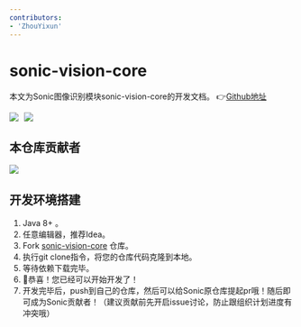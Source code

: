 ```yaml
---
contributors:
- 'ZhouYixun'
---
```


# sonic-vision-core

本文为Sonic图像识别模块sonic-vision-core的开发文档。 👉[Github地址](https://github.com/SonicCloudOrg/sonic-vision-core)

<div style="display: flex">
<img src="https://img.shields.io/github/stars/SonicCloudOrg/sonic-vision-core?style=social">
<img style="margin-left:10px" src="https://img.shields.io/github/forks/SonicCloudOrg/sonic-vision-core?style=social">
</div>

## 本仓库贡献者

<a href="https://github.com/SonicCloudOrg/sonic-vision-core/graphs/contributors">
  <img src="https://contrib.rocks/image?repo=SonicCloudOrg/sonic-vision-core" />
</a>

## 开发环境搭建

1. Java 8+ 。
2. 任意编辑器，推荐Idea。
3. Fork [sonic-vision-core](https://github.com/SonicCloudOrg/sonic-vision-core) 仓库。
4. 执行git clone指令，将您的仓库代码克隆到本地。
5. 等待依赖下载完毕。
6. 🎉恭喜！您已经可以开始开发了！
7. 开发完毕后，push到自己的仓库，然后可以给Sonic原仓库提起pr哦！随后即可成为Sonic贡献者！（建议贡献前先开启issue讨论，防止跟组织计划进度有冲突哦）
